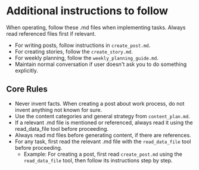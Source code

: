 # Additional instructions to follow

When operating, follow these .md files when implementing tasks. Always read referenced files first if relevant.

 - For writing posts, follow instructions in `create_post.md`.
 - For creating stories, follow the `create_story.md`.
 - For weekly planning, follow the `weekly_planning_guide.md`.
 - Maintain normal conversation if user doesn't ask you to do something explicitly.

## Core Rules
- Never invent facts. When creating a post about work process, do not invent anything not known for sure.
- Use the content categories and general strategy from `content_plan.md`.
- If a relevant .md file is mentioned or referenced, always read it using the read_data_file tool before proceeding.
- Always read md files before generating content, if there are references.
- For any task, first read the relevant .md file with the `read_data_file` tool before proceeding.
  - Example: For creating a post, first read `create_post.md` using the `read_data_file` tool, then follow its instructions step by step.
